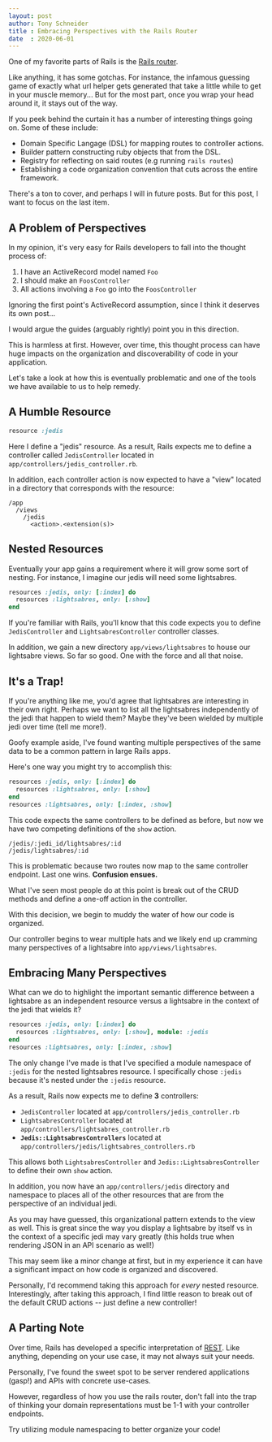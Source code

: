 ```yaml
---
layout: post
author: Tony Schneider
title : Embracing Perspectives with the Rails Router
date  : 2020-06-01
---
```


One of my favorite parts of Rails is the [Rails router](https://guides.rubyonrails.org/routing.html).

Like anything, it has some gotchas.
For instance, the infamous guessing game of exactly what url helper gets generated that take a little while to get in your muscle memory...
But for the most part, once you wrap your head around it, it stays out of the way.

If you peek behind the curtain it has a number of interesting things going on.
Some of these include:

* Domain Specific Langage (DSL) for mapping routes to controller actions.
* Builder pattern constructing ruby objects that from the DSL.
* Registry for reflecting on said routes (e.g running `rails routes`)
* Establishing a code organization convention that cuts across the entire framework.

There's a ton to cover, and perhaps I will in future posts.
But for this post, I want to focus on the last item.

## A Problem of Perspectives

In my opinion, it's very easy for Rails developers to fall into the thought process of:

1. I have an ActiveRecord model named `Foo`
1. I should make an `FoosController`
1. All actions involving a `Foo` go into the `FoosController`

Ignoring the first point's ActiveRecord assumption, since I think it deserves its own post...

I would argue the guides (arguably rightly) point you in this direction.

This is harmless at first.
However, over time, this thought process can have huge impacts on the organization and discoverability of code in your application.

Let's take a look at how this is eventually problematic and one of the tools we have available to us to help remedy.

## A Humble Resource

```ruby
resource :jedis
```

Here I define a "jedis" resource.
As a result, Rails expects me to define a controller called `JedisController` located in `app/controllers/jedis_controller.rb`.

In addition, each controller action is now expected to have a "view" located in a directory that corresponds with the resource:

```
/app
  /views
    /jedis
      <action>.<extension(s)>
```

## Nested Resources

Eventually your app gains a requirement where it will grow some sort of nesting.
For instance, I imagine our jedis will need some lightsabres.

```ruby
resources :jedis, only: [:index] do
  resources :lightsabres, only: [:show]
end
```

If you're familiar with Rails, you'll know that this code expects you to define `JedisController` and `LightsabresController` controller classes.

In addition, we gain a new directory `app/views/lightsabres` to house our lightsabre views.
So far so good.
One with the force and all that noise.

## It's a Trap!

If you're anything like me, you'd agree that lightsabres are interesting in their own right.
Perhaps we want to list all the lightsabres independently of the jedi that happen to wield them?
Maybe they've been wielded by multiple jedi over time (tell me more!).

Goofy example aside, I've found wanting multiple perspectives of the same data to be a common pattern in large Rails apps.

Here's one way you might try to accomplish this:

```ruby
resources :jedis, only: [:index] do
  resources :lightsabres, only: [:show]
end
resources :lightsabres, only: [:index, :show]
```

This code expects the same controllers to be defined as before, but now we have two competing definitions of the `show` action.

```
/jedis/:jedi_id/lightsabres/:id
/jedis/lightsabres/:id
```

This is problematic because two routes now map to the same controller endpoint.
Last one wins.
**Confusion ensues.**

What I've seen most people do at this point is break out of the CRUD methods and define a one-off action in the controller.

With this decision, we begin to muddy the water of how our code is organized.

Our controller begins to wear multiple hats and we likely end up cramming many perspectives of a lightsabre into `app/views/lightsabres`.

## Embracing Many Perspectives

What can we do to highlight the important semantic difference between a lightsabre as an independent resource versus a lightsabre in the context of the jedi that wields it?

```ruby
resources :jedis, only: [:index] do
  resources :lightsabres, only: [:show], module: :jedis
end
resources :lightsabres, only: [:index, :show]
```

The only change I've made is that I've specified a module namespace of `:jedis` for the nested lightsabres resource.
I specifically chose `:jedis` because it's nested under the `:jedis` resource.

As a result, Rails now expects me to define **3** controllers:

* `JedisController` located at `app/controllers/jedis_controller.rb`
* `LightsabresController` located at `app/controllers/lightsabres_controller.rb`
* **`Jedis::LightsabresControllers`** located at `app/controllers/jedis/lightsabres_controllers.rb`

This allows both `LightsabresController` and `Jedis::LightsabresController` to define their own `show` action.

In addition, you now have an `app/controllers/jedis` directory and namespace to places all of the other resources that are from the perspective of an individual jedi.

As you may have guessed, this organizational pattern extends to the view as well.
This is great since the way you display a lightsabre by itself vs in the context of a specific jedi may vary greatly (this holds true when rendering JSON in an API scenario as well!)

This may seem like a minor change at first, but in my experience it can have a significant impact on how code is organized and discovered.

Personally, I'd recommend taking this approach for _every_ nested resource.
Interestingly, after taking this approach, I find little reason to break out of the default CRUD actions -- just define a new controller!

## A Parting Note

Over time, Rails has developed a specific interpretation of [REST](https://en.wikipedia.org/wiki/Representational_state_transfer).
Like anything, depending on your use case, it may not always suit your needs.

Personally, I've found the sweet spot to be server rendered applications (gasp!) and APIs with concrete use-cases.

However, regardless of how you use the rails router, don't fall into the trap of thinking your <span title="Read: Not limited to ActiveRecord">domain representations</span> must be 1-1 with your controller endpoints.

Try utilizing module namespacing to better organize your code!